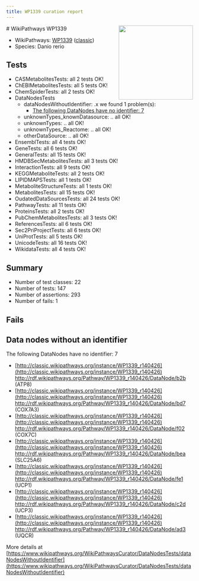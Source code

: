 ```yaml
---
title: WP1339 curation report
---
```


<img style="float: right; width: 200px" src="https://upload.wikimedia.org/wikipedia/commons/thumb/8/83/Wplogo_with_text_500.png/640px-Wplogo_with_text_500.png" />
# WikiPathways WP1339

* WikiPathways: [WP1339](https://wikipathways.org/pathways/WP1339) ([classic](https://classic.wikipathways.org/instance/WP1339))
* Species: Danio rerio
## Tests
* CASMetabolitesTests: all 2 tests OK!
* ChEBIMetabolitesTests: all 5 tests OK!
* ChemSpiderTests: all 2 tests OK!
* DataNodesTests
    * dataNodesWithoutIdentifier: .x we found 1 problem(s):
        * [The following DataNodes have no identifier: 7](#d2d32fa6)
    * unknownTypes_knownDatasource: .. all OK!
    * unknownTypes: .. all OK!
    * unknownTypes_Reactome: .. all OK!
    * otherDataSource: .. all OK!
* EnsemblTests: all 4 tests OK!
* GeneTests: all 6 tests OK!
* GeneralTests: all 15 tests OK!
* HMDBSecMetabolitesTests: all 3 tests OK!
* InteractionTests: all 9 tests OK!
* KEGGMetaboliteTests: all 2 tests OK!
* LIPIDMAPSTests: all 1 tests OK!
* MetaboliteStructureTests: all 1 tests OK!
* MetabolitesTests: all 15 tests OK!
* OudatedDataSourcesTests: all 24 tests OK!
* PathwayTests: all 11 tests OK!
* ProteinsTests: all 2 tests OK!
* PubChemMetabolitesTests: all 3 tests OK!
* ReferencesTests: all 6 tests OK!
* Sec2PriProjectTests: all 6 tests OK!
* UniProtTests: all 5 tests OK!
* UnicodeTests: all 16 tests OK!
* WikidataTests: all 4 tests OK!


## Summary

* Number of test classes: 22
* Number of tests: 147
* Number of assertions: 293
* Number of fails: 1

## Fails

<a name="d2d32fa6" />

## Data nodes without an identifier

The following DataNodes have no identifier: 7

* [http://classic.wikipathways.org/instance/WP1339_r140426](http://classic.wikipathways.org/instance/WP1339_r140426) http://rdf.wikipathways.org/Pathway/WP1339_r140426/DataNode/b2b (ATP8)
* [http://classic.wikipathways.org/instance/WP1339_r140426](http://classic.wikipathways.org/instance/WP1339_r140426) http://rdf.wikipathways.org/Pathway/WP1339_r140426/DataNode/bd7 (COX7A3)
* [http://classic.wikipathways.org/instance/WP1339_r140426](http://classic.wikipathways.org/instance/WP1339_r140426) http://rdf.wikipathways.org/Pathway/WP1339_r140426/DataNode/f02 (COX7C)
* [http://classic.wikipathways.org/instance/WP1339_r140426](http://classic.wikipathways.org/instance/WP1339_r140426) http://rdf.wikipathways.org/Pathway/WP1339_r140426/DataNode/bea (SLC25A6)
* [http://classic.wikipathways.org/instance/WP1339_r140426](http://classic.wikipathways.org/instance/WP1339_r140426) http://rdf.wikipathways.org/Pathway/WP1339_r140426/DataNode/fe1 (UCP1)
* [http://classic.wikipathways.org/instance/WP1339_r140426](http://classic.wikipathways.org/instance/WP1339_r140426) http://rdf.wikipathways.org/Pathway/WP1339_r140426/DataNode/c2d (UCP3)
* [http://classic.wikipathways.org/instance/WP1339_r140426](http://classic.wikipathways.org/instance/WP1339_r140426) http://rdf.wikipathways.org/Pathway/WP1339_r140426/DataNode/ad3 (UQCR)


More details at [https://www.wikipathways.org/WikiPathwaysCurator/DataNodesTests/dataNodesWithoutIdentifier](https://www.wikipathways.org/WikiPathwaysCurator/DataNodesTests/dataNodesWithoutIdentifier)

